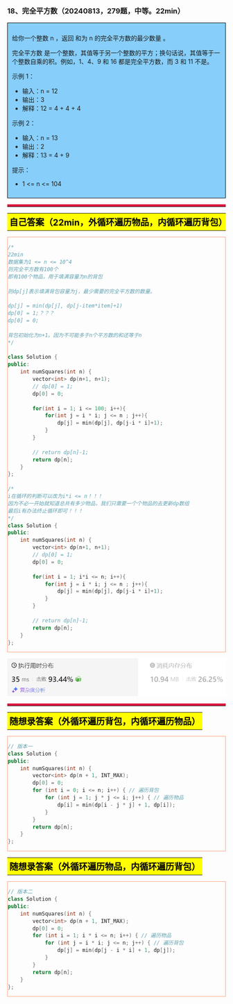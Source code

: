 ### 18、完全平方数（20240813，279题，中等。22min）
<div style="border: 1px solid black; padding: 10px; background-color: LightSkyBlue;">

给你一个整数 n ，返回 和为 n 的完全平方数的最少数量 。

完全平方数 是一个整数，其值等于另一个整数的平方；换句话说，其值等于一个整数自乘的积。例如，1、4、9 和 16 都是完全平方数，而 3 和 11 不是。

 

示例 1：

- 输入：n = 12
- 输出：3 
- 解释：12 = 4 + 4 + 4

示例 2：

- 输入：n = 13
- 输出：2
- 解释：13 = 4 + 9
 
提示：

- 1 <= n <= 104

  </p>
</div>

<hr style="border-top: 5px solid #DC143C;">
<table>
  <tr>
    <td bgcolor="Yellow" style="padding: 5px; border: 0px solid black;">
      <span style="font-weight: bold; font-size: 20px;color: black;">
      自己答案（22min，外循环遍历物品，内循环遍历背包）
      </span>
    </td>
  </tr>
</table>
<div style="padding: 0px; border: 1.5px solid LightSalmon; margin-bottom: 10px;">

```C++ {.line-numbers}
/*
22min
数据集为1 <= n <= 10^4
则完全平方数有100个
即有100个物品，用于填满容量为n的背包

则dp[j]表示填满背包容量为j，最少需要的完全平方数的数量。

dp[j] = min(dp[j], dp[j-item*item]+1)
dp[0] = 1;？？？
dp[0] = 0;

背包初始化为n+1。因为不可能多于n个平方数的和还等于n
*/

class Solution {
public:
    int numSquares(int n) {
        vector<int> dp(n+1, n+1);
        // dp[0] = 1;
        dp[0] = 0;

        for(int i = 1; i <= 100; i++){
            for(int j = i * i; j <= n ; j++){
                dp[j] = min(dp[j], dp[j-i * i]+1);
            }
        }

        // return dp[n]-1;
        return dp[n];
    }
};

/*
i在循环的判断可以改为i*i <= n！！！
因为不必一开始就知道总共有多少物品，我们只需要一个个物品的去更新dp数组
最后i有办法终止循环即可！！！
*/ 
class Solution {
public:
    int numSquares(int n) {
        vector<int> dp(n+1, n+1);
        // dp[0] = 1;
        dp[0] = 0;

        for(int i = 1; i*i <= n; i++){
            for(int j = i * i; j <= n ; j++){
                dp[j] = min(dp[j], dp[j-i * i]+1);
            }
        }

        // return dp[n]-1;
        return dp[n];
    }
};
```

</div>

![alt text](image/c2e5713f753ee2b12e129ac5b36c220.png)

<hr style="border-top: 5px solid #DC143C;">

<table>
  <tr>
    <td bgcolor="Yellow" style="padding: 5px; border: 0px solid black;">
      <span style="font-weight: bold; font-size: 20px;color: black;">
      随想录答案（外循环遍历背包，内循环遍历物品）
      </span>
    </td>
  </tr>
</table>

<div style="padding: 0px; border: 1.5px solid LightSalmon; margin-bottom: 10px">

```C++ {.line-numbers}
// 版本一
class Solution {
public:
    int numSquares(int n) {
        vector<int> dp(n + 1, INT_MAX);
        dp[0] = 0;
        for (int i = 0; i <= n; i++) { // 遍历背包
            for (int j = 1; j * j <= i; j++) { // 遍历物品
                dp[i] = min(dp[i - j * j] + 1, dp[i]);
            }
        }
        return dp[n];
    }
};
```
</div>

<table>
  <tr>
    <td bgcolor="Yellow" style="padding: 5px; border: 0px solid black;">
      <span style="font-weight: bold; font-size: 20px;color: black;">
      随想录答案（外循环遍历物品，内循环遍历背包）
      </span>
    </td>
  </tr>
</table>

<div style="padding: 0px; border: 1.5px solid LightSalmon; margin-bottom: 10px">

```C++ {.line-numbers}
// 版本二
class Solution {
public:
    int numSquares(int n) {
        vector<int> dp(n + 1, INT_MAX);
        dp[0] = 0;
        for (int i = 1; i * i <= n; i++) { // 遍历物品
            for (int j = i * i; j <= n; j++) { // 遍历背包
                dp[j] = min(dp[j - i * i] + 1, dp[j]);
            }
        }
        return dp[n];
    }
};
```
</div>
